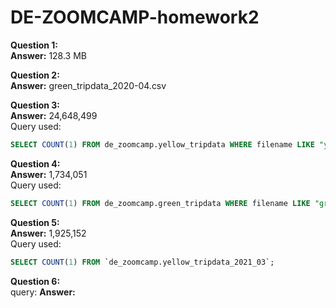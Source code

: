 # DE-ZOOMCAMP-homework2

**Question 1:**    
**Answer:** 128.3 MB


**Question 2:**  
**Answer:** green_tripdata_2020-04.csv


**Question 3:**  
**Answer:** 24,648,499  
Query used: 
```sql
SELECT COUNT(1) FROM de_zoomcamp.yellow_tripdata WHERE filename LIKE "yellow_tripdata_2020-__.csv";
```



**Question 4:**  
**Answer:** 1,734,051  
Query used: 
```sql
SELECT COUNT(1) FROM de_zoomcamp.green_tripdata WHERE filename LIKE "green_tripdata_2020-__.csv";
```



**Question 5:**  
**Answer:** 1,925,152  
Query used: 
```sql
SELECT COUNT(1) FROM `de_zoomcamp.yellow_tripdata_2021_03`;
```


**Question 6:**  
query: 
**Answer:** 

